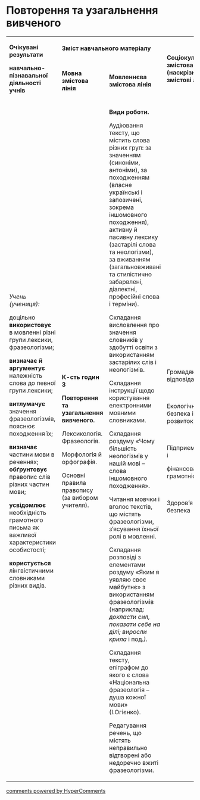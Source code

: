 <div id="hypercomments_widget" class="js-hypercomments-widget invisible"></div>

# Повторення та узагальнення вивченого

<table>
<tbody>
<tr>
<td rowspan="2">
<p><strong>Очікувані результати</strong></p>
<p><strong>навчально-пізнавальної діяльності учнів </strong></p>
</td>
<td colspan="2">
<p><strong>Зміст навчального матеріалу</strong></p>
</td>
<td rowspan="2">
<p><strong>Соціокультурна змістова лінія (наскрізні змістові лінії)</strong></p>
</td>
<td rowspan="2">
<p><strong>Діяльнісна змістова лінія (компетентності)</strong></p>
</td>
</tr>
<tr>
<td>
<p><strong>Мовна змістова лінія </strong></p>
</td>
<td>
<p><strong>Мовленнєва змістова лінія </strong></p>
</td>
</tr>
<tr>
<td>
<p><em><span>Учень (учениця):</span></em></p>
<p><span>доцільно </span><strong>використовує</strong><span> в мовленні різні групи лексики, фразеологізми;</span></p>
<p><strong>визначає й аргументує </strong><span>належність слова до певної групи лексики;</span></p>
<p><strong>витлумачує </strong><span>значення фразеологізмів, пояснює походження їх;</span></p>
<p><strong>визначає </strong><span>частини мови в реченнях; </span><strong>обґрунтовує </strong><span>правопис слів різних частин мови;</span></p>
<p><strong>усвідомлює </strong><span>необхідність грамотного письма як важливої характеристики особистості;</span></p>
<p><strong>користується</strong><span> лінгвістичними словниками різних видів.</span></p>
</td>
<td>
<p><strong>К-сть годин 3</strong></p>
<p><strong>Повторення та узагальнення вивченого.</strong></p>
<p><span>Лексикологія. Фразеологія.</span></p>
<p><span>Морфологія й орфографія.</span></p>
<p><span>Основні правила правопису (за вибором учителя).</span></p>
</td>
<td>
<p><strong>Види роботи. </strong></p>
<p><span>Аудіювання тексту, що містить слова різних груп: за значенням (синоніми, антоніми), за походженням (власне українські і запозичені, зокрема іншомовного походження), активну й пасивну лексику (застарілі слова та неологізми), за вживанням (загальновживані та стилістично забарвлені, діалектні, професійні слова і терміни). </span></p>
<p><span>Складання висловлення про значення словників у здобутті освіти з використанням застарілих слів і неологізмів.</span></p>
<p><span>Складання інструкції щодо користування електронними мовними словниками.</span></p>
<p><span>Складання роздуму &laquo;Чому більшість неологізмів у нашій мові &ndash; слова іншомовного походження&raquo;.</span></p>
<p><span>Читання мовчки і вголос текстів, що містять фразеологізми, з&rsquo;ясування їхньої ролі в мовленні.</span></p>
<p><span>Складання розповіді з елементами роздуму &laquo;Яким я уявляю своє майбутнє&raquo; з використанням фразеологізмів (наприклад: </span><em><span>докласти сил, показати себе на ділі; виросли крила </span></em><span>і под.</span><em><span>).</span></em></p>
<p><span>Складання тексту, епіграфом до якого є слова &laquo;Національна фразеологія &ndash; душа кожної мови&raquo; (І.Огієнко).</span></p>
<p><span>Редагування речень, що містять неправильно відтворені або недоречно вжиті фразеологізми.</span></p>
</td>
<td>
<p><span>Громадянська відповідальність </span></p>
<br />
<p><span>Екологічна безпека і сталий розвиток </span></p>
<br />
<p><span>Підприємливість і</span></p>
<p><span>фінансова грамотність </span></p>
<br />
<p><span>Здоров&rsquo;я і безпека</span></p>
</td>
<td>
<p><strong>СДМ</strong></p>
<p><strong>СГК</strong></p>
<p><strong>ЗКК</strong></p>
<p><strong>УВВЖ</strong></p>
<p><strong>КПНТ</strong></p>
<p><strong>ПК</strong></p>
<p><strong>ЗЗК</strong></p>
<p><strong>ІКК</strong></p>
<p><strong>СІМ</strong></p>
</td>
</tr>
</tbody>
</table>

<div class="js-hypercomments-container">
<a href="http://hypercomments.com" class="hc-link" title="comments widget">comments powered by HyperComments</a>
</div>